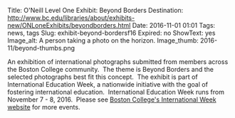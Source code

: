 Title: O'Neill Level One Exhibit: Beyond Borders
Destination: http://www.bc.edu/libraries/about/exhibits-new/ONLoneExhibits/beyondborders.html
Date: 2016-11-01 01:01 
Tags: news, tags 
Slug: exhibit-beyond-bordersf16
Expired: no
ShowText: yes
Image_alt: A person taking a photo on the horizon.
Image_thumb: 2016-11/beyond-thumbs.png

An exhibition of international photographs submitted from members across the Boston College community.  The theme is Beyond Borders   and the selected photographs best fit this concept.  The exhibit is   part of International Education Week, a nationwide initiative with the   goal of fostering international education.  International Education Week   runs from November 7 - 8, 2016.  Please see <a href="http://www.bc.edu/offices/international//events/iew">Boston College's International Week website</a> for more events.
